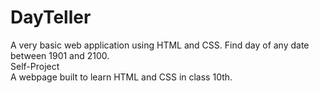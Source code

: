 # DayTeller
A very basic web application using HTML and CSS. Find day of any date between 1901 and 2100.<br/>
Self-Project<br/>
A webpage built to learn HTML and CSS in class 10th.<br/>
